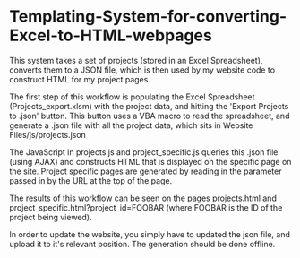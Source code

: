 # Templating-System-for-converting-Excel-to-HTML-webpages
This system takes a set of projects (stored in an Excel Spreadsheet), converts them to a JSON file, which is then used by my website code to construct HTML for my project pages. 

The first step of this workflow is populating the Excel Spreadsheet (Projects_export.xlsm) with the project data, and hitting the 'Export Projects to .json' button.
This button uses a VBA macro to read the spreadsheet, and generate a .json file with all the project data, which sits in Website Files/js/projects.json

The JavaScript in projects.js and project_specific.js queries this .json file (using AJAX) and constructs HTML that is displayed on the specific page on the site. Project specific pages are generated by reading in the parameter passed in by the URL at the top of the page. 

The results of this workflow can be seen on the pages projects.html and project_specific.html?project_id=FOOBAR (where FOOBAR is the ID of the project being viewed). 

In order to update the website, you simply have to updated the json file, and upload it to it's relevant position. The generation should be done offline.
